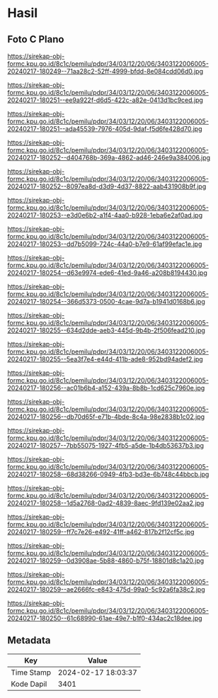 # Hasil

## Foto C Plano

https://sirekap-obj-formc.kpu.go.id/8c1c/pemilu/pdpr/34/03/12/20/06/3403122006005-20240217-180249--71aa28c2-52ff-4999-bfdd-8e084cdd06d0.jpg

https://sirekap-obj-formc.kpu.go.id/8c1c/pemilu/pdpr/34/03/12/20/06/3403122006005-20240217-180251--ee9a922f-d6d5-422c-a82e-0413d1bc9ced.jpg

https://sirekap-obj-formc.kpu.go.id/8c1c/pemilu/pdpr/34/03/12/20/06/3403122006005-20240217-180251--ada45539-7976-405d-9daf-f5d6fe428d70.jpg

https://sirekap-obj-formc.kpu.go.id/8c1c/pemilu/pdpr/34/03/12/20/06/3403122006005-20240217-180252--d404768b-369a-4862-ad46-246e9a384006.jpg

https://sirekap-obj-formc.kpu.go.id/8c1c/pemilu/pdpr/34/03/12/20/06/3403122006005-20240217-180252--8097ea8d-d3d9-4d37-8822-aab431908b9f.jpg

https://sirekap-obj-formc.kpu.go.id/8c1c/pemilu/pdpr/34/03/12/20/06/3403122006005-20240217-180253--e3d0e6b2-a1f4-4aa0-b928-1eba6e2af0ad.jpg

https://sirekap-obj-formc.kpu.go.id/8c1c/pemilu/pdpr/34/03/12/20/06/3403122006005-20240217-180253--dd7b5099-724c-44a0-b7e9-61af99efac1e.jpg

https://sirekap-obj-formc.kpu.go.id/8c1c/pemilu/pdpr/34/03/12/20/06/3403122006005-20240217-180254--d63e9974-ede6-41ed-9a46-a208b8194430.jpg

https://sirekap-obj-formc.kpu.go.id/8c1c/pemilu/pdpr/34/03/12/20/06/3403122006005-20240217-180254--366d5373-0500-4cae-9d7a-b1941d0168b6.jpg

https://sirekap-obj-formc.kpu.go.id/8c1c/pemilu/pdpr/34/03/12/20/06/3403122006005-20240217-180255--634d2dde-aeb3-445d-9b4b-2f506fead210.jpg

https://sirekap-obj-formc.kpu.go.id/8c1c/pemilu/pdpr/34/03/12/20/06/3403122006005-20240217-180255--5ea3f7e4-e44d-411b-ade8-952bd94adef2.jpg

https://sirekap-obj-formc.kpu.go.id/8c1c/pemilu/pdpr/34/03/12/20/06/3403122006005-20240217-180256--ac01b6b4-a152-439a-8b8b-1cd625c7960e.jpg

https://sirekap-obj-formc.kpu.go.id/8c1c/pemilu/pdpr/34/03/12/20/06/3403122006005-20240217-180256--db70d65f-e71b-4bde-8c4a-98e2838b1c02.jpg

https://sirekap-obj-formc.kpu.go.id/8c1c/pemilu/pdpr/34/03/12/20/06/3403122006005-20240217-180257--7bb55075-1927-4fb5-a5de-1b4db53637b3.jpg

https://sirekap-obj-formc.kpu.go.id/8c1c/pemilu/pdpr/34/03/12/20/06/3403122006005-20240217-180258--68d38266-0949-4fb3-bd3e-6b748c44bbcb.jpg

https://sirekap-obj-formc.kpu.go.id/8c1c/pemilu/pdpr/34/03/12/20/06/3403122006005-20240217-180258--1d5a2768-0ad2-4839-8aec-9fd139e02aa2.jpg

https://sirekap-obj-formc.kpu.go.id/8c1c/pemilu/pdpr/34/03/12/20/06/3403122006005-20240217-180259--ff7c7e26-e492-41ff-a462-817b2f12cf5c.jpg

https://sirekap-obj-formc.kpu.go.id/8c1c/pemilu/pdpr/34/03/12/20/06/3403122006005-20240217-180259--0d3908ae-5b88-4860-b75f-18801d8c1a20.jpg

https://sirekap-obj-formc.kpu.go.id/8c1c/pemilu/pdpr/34/03/12/20/06/3403122006005-20240217-180259--ae2666fc-e843-475d-99a0-5c92a6fa38c2.jpg

https://sirekap-obj-formc.kpu.go.id/8c1c/pemilu/pdpr/34/03/12/20/06/3403122006005-20240217-180250--61c68990-61ae-49e7-b1f0-434ac2c18dee.jpg


## Metadata

| Key        | Value               |
| ---------- | ------------------- |
| Time Stamp | 2024-02-17 18:03:37 |
| Kode Dapil | 3401                |



